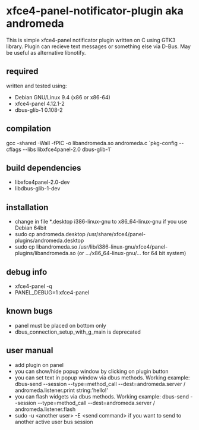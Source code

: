 # xfce4-panel-notificator-plugin aka andromeda
This is simple xfce4-panel notificator plugin written on C using GTK3 library. Plugin can recieve text messages or something else via D-Bus. May be useful as alternative libnotify.
## required
written and tested using:
- Debian GNU/Linux 9.4 (x86 or x86-64)
- xfce4-panel 4.12.1-2
- dbus-glib-1 0.108-2
## compilation
gcc -shared -Wall -fPIC -o libandromeda.so andromeda.c \`pkg-config --cflags --libs libxfce4panel-2.0 dbus-glib-1\`
## build dependencies
- libxfce4panel-2.0-dev
- libdbus-glib-1-dev
## installation
- change in file *.desktop i386-linux-gnu to x86_64-linux-gnu if you use Debian 64bit
- sudo cp andromeda.desktop /usr/share/xfce4/panel-plugins/andromeda.desktop
- sudo cp libandromeda.so /usr/lib/i386-linux-gnu/xfce4/panel-plugins/libandromeda.so (or .../x86_64-linux-gnu/... for 64 bit system)
## debug info
- xfce4-panel -q
- PANEL_DEBUG=1 xfce4-panel
## known bugs
- panel must be placed on bottom only
- dbus_connection_setup_with_g_main is deprecated
## user manual
- add plugin on panel
- you can show/hide popup window by clicking on plugin button
- you can set text in popup window via dbus methods. Working example: dbus-send --session --type=method_call --dest=andromeda.server / andromeda.listener.print string:'hello!'
- you can flash widgets via dbus methods. Working example: dbus-send --session --type=method_call --dest=andromeda.server / andromeda.listener.flash
- sudo -u \<another user\> -E \<send command\> if you want to send to another active user bus session
